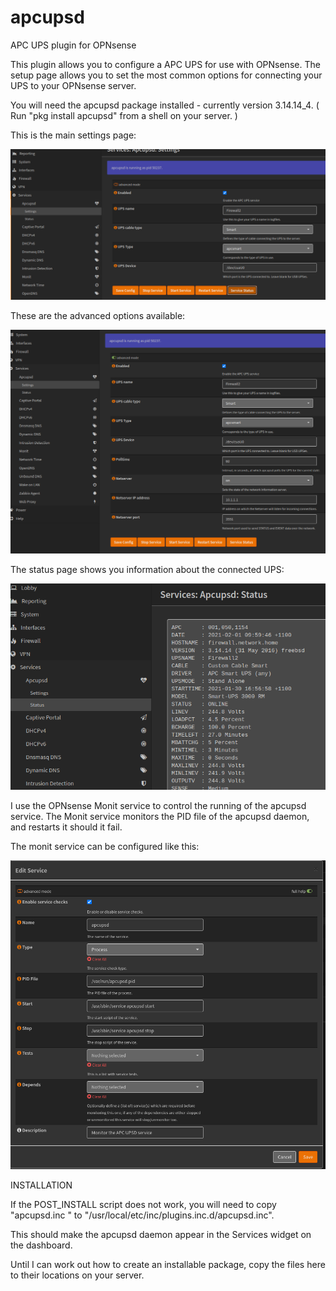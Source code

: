 # apcupsd
APC UPS plugin for OPNsense

This plugin allows you to configure a APC UPS for use with OPNsense. The setup page allows you to set the most common options for connecting your UPS to your OPNsense server.

You will need the apcupsd package installed - currently version 3.14.14_4. ( Run "pkg install apcupsd" from a shell on your server. )

This is the main settings page:

![apcupsd settings](https://github.com/Gibbon99/apcupsd/blob/master/Docs/apcupsd_settings.png?raw=true)

These are the advanced options available:

![apcupsd advanced settings](https://github.com/Gibbon99/apcupsd/blob/master/Docs/apcupsd_adv.png?raw=true)

The status page shows you information about the connected UPS:

![UPS Status](https://github.com/Gibbon99/apcupsd/blob/master/Docs/apcupsd_status.png?raw=true)



I use the OPNsense Monit service to control the running of the apcupsd service.  The Monit service monitors the PID file of the apcupsd daemon, and restarts it should it fail.

The monit service can be configured like this:

![Monit service config](https://github.com/Gibbon99/apcupsd/blob/master/Docs/monit_apc.png)

INSTALLATION

If the POST_INSTALL script does not work, you will need to copy "apcupsd.inc "  to "/usr/local/etc/inc/plugins.inc.d/apcupsd.inc".

This should make the apcupsd daemon appear in the Services widget on the dashboard.

Until I can work out how to create an installable package, copy the files here to their locations on your server.
